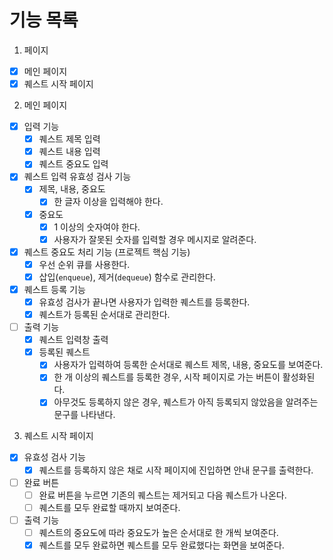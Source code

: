 # 기능 목록

1. 페이지

- [x] 메인 페이지
- [x] 퀘스트 시작 페이지

2. 메인 페이지

- [x] 입력 기능
  - [x] 퀘스트 제목 입력
  - [x] 퀘스트 내용 입력
  - [x] 퀘스트 중요도 입력
- [x] 퀘스트 입력 유효성 검사 기능
  - [x] 제목, 내용, 중요도
    - [x] 한 글자 이상을 입력해야 한다.
  - [x] 중요도
    - [x] 1 이상의 숫자여야 한다.
    - [x] 사용자가 잘못된 숫자를 입력할 경우 메시지로 알려준다.
- [x] 퀘스트 중요도 처리 기능 (프로젝트 핵심 기능)
  - [x] 우선 순위 큐를 사용한다.
  - [x] 삽입(`enqueue`), 제거(`dequeue`) 함수로 관리한다.
- [x] 퀘스트 등록 기능
  - [x] 유효성 검사가 끝나면 사용자가 입력한 퀘스트를 등록한다.
  - [x] 퀘스트가 등록된 순서대로 관리한다.
- [ ] 출력 기능
  - [x] 퀘스트 입력창 출력
  - [x] 등록된 퀘스트
    - [x] 사용자가 입력하여 등록한 순서대로 퀘스트 제목, 내용, 중요도를 보여준다.
    - [x] 한 개 이상의 퀘스트를 등록한 경우, 시작 페이지로 가는 버튼이 활성화된다.
    - [x] 아무것도 등록하지 않은 경우, 퀘스트가 아직 등록되지 않았음을 알려주는 문구를 나타낸다.

3. 퀘스트 시작 페이지

- [x] 유효성 검사 기능
  - [x] 퀘스트를 등록하지 않은 채로 시작 페이지에 진입하면 안내 문구를 출력한다.
- [ ] 완료 버튼
  - [ ] 완료 버튼을 누르면 기존의 퀘스트는 제거되고 다음 퀘스트가 나온다.
  - [ ] 퀘스트를 모두 완료할 때까지 보여준다.
- [ ] 출력 기능
  - [ ] 퀘스트의 중요도에 따라 중요도가 높은 순서대로 한 개씩 보여준다.
  - [x] 퀘스트를 모두 완료하면 퀘스트를 모두 완료했다는 화면을 보여준다.
